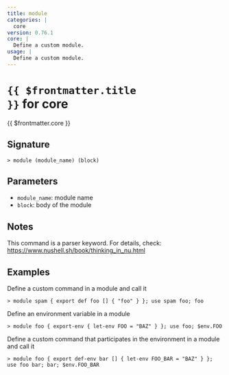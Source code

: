 ```yaml
---
title: module
categories: |
  core
version: 0.76.1
core: |
  Define a custom module.
usage: |
  Define a custom module.
---
```


# <code>{{ $frontmatter.title }}</code> for core

<div class='command-title'>{{ $frontmatter.core }}</div>

## Signature

```> module (module_name) (block)```

## Parameters

 -  `module_name`: module name
 -  `block`: body of the module

## Notes
This command is a parser keyword. For details, check:
  https://www.nushell.sh/book/thinking_in_nu.html
## Examples

Define a custom command in a module and call it
```shell
> module spam { export def foo [] { "foo" } }; use spam foo; foo
```

Define an environment variable in a module
```shell
> module foo { export-env { let-env FOO = "BAZ" } }; use foo; $env.FOO
```

Define a custom command that participates in the environment in a module and call it
```shell
> module foo { export def-env bar [] { let-env FOO_BAR = "BAZ" } }; use foo bar; bar; $env.FOO_BAR
```

